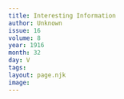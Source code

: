 ```yaml
---
title: Interesting Information
author: Unknown
issue: 16
volume: 8
year: 1916
month: 32
day: V
tags:
layout: page.njk
image:
---
```



